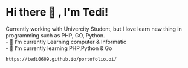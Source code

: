 # Hi there 👋 , I'm Tedi!
Currently working with Univercity Student, but I love learn new thing in programming such as PHP, GO, Python. </br>
    - 🔭 I’m currently Learning computer & Informatic  </br>
    - 🌱 I’m currently learning PHP,Python & Go </br>
    
    https://tedi0609.github.io/portofolio.oi/
